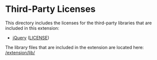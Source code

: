 # Third-Party Licenses
This directory includes the licenses for the third-party libraries that are
included in this extension:

* [jQuery](https://jquery.com) ([LICENSE](https://github.com/elliotwaite/udemy-faster-autoplay/blob/master/third-party-licenses/jquery-3.3.1-LICENSE.txt))

The library files that are included in the extension are located here: [/extension/lib/](https://github.com/elliotwaite/udemy-faster-autoplay/tree/master/extension/lib)
